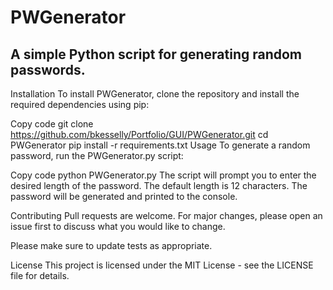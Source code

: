 # PWGenerator
## A simple Python script for generating random passwords.

Installation
To install PWGenerator, clone the repository and install the required dependencies using pip:

Copy code
git clone https://github.com/bkesselly/Portfolio/GUI/PWGenerator.git
cd PWGenerator
pip install -r requirements.txt
Usage
To generate a random password, run the PWGenerator.py script:

Copy code
python PWGenerator.py
The script will prompt you to enter the desired length of the password. The default length is 12 characters. The password will be generated and printed to the console.

Contributing
Pull requests are welcome. For major changes, please open an issue first to discuss what you would like to change.

Please make sure to update tests as appropriate.

License
This project is licensed under the MIT License - see the LICENSE file for details.
